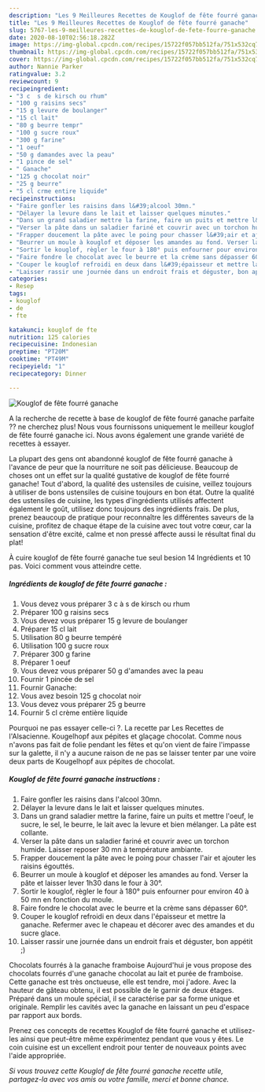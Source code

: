 ```yaml
---
description: "Les 9 Meilleures Recettes de Kouglof de fête fourré ganache"
title: "Les 9 Meilleures Recettes de Kouglof de fête fourré ganache"
slug: 5767-les-9-meilleures-recettes-de-kouglof-de-fete-fourre-ganache
date: 2020-08-10T02:56:18.282Z
image: https://img-global.cpcdn.com/recipes/15722f057bb512fa/751x532cq70/kouglof-de-fete-fourre-ganache-photo-principale-de-la-recette.jpg
thumbnail: https://img-global.cpcdn.com/recipes/15722f057bb512fa/751x532cq70/kouglof-de-fete-fourre-ganache-photo-principale-de-la-recette.jpg
cover: https://img-global.cpcdn.com/recipes/15722f057bb512fa/751x532cq70/kouglof-de-fete-fourre-ganache-photo-principale-de-la-recette.jpg
author: Nannie Parker
ratingvalue: 3.2
reviewcount: 9
recipeingredient:
- "3 c  s de kirsch ou rhum"
- "100 g raisins secs"
- "15 g levure de boulanger"
- "15 cl lait"
- "80 g beurre tempr"
- "100 g sucre roux"
- "300 g farine"
- "1 oeuf"
- "50 g damandes avec la peau"
- "1 pince de sel"
- " Ganache"
- "125 g chocolat noir"
- "25 g beurre"
- "5 cl crme entire liquide"
recipeinstructions:
- "Faire gonfler les raisins dans l&#39;alcool 30mn."
- "Délayer la levure dans le lait et laisser quelques minutes."
- "Dans un grand saladier mettre la farine, faire un puits et mettre l&#39;oeuf, le sucre, le sel, le beurre, le lait avec la levure et bien mélanger. La pâte est collante."
- "Verser la pâte dans un saladier fariné et couvrir avec un torchon humide. Laisser reposer 30 mn à température ambiante."
- "Frapper doucement la pâte avec le poing pour chasser l&#39;air et ajouter les raisins égouttés."
- "Beurrer un moule à kouglof et déposer les amandes au fond. Verser la pâte et laisser lever 1h30 dans le four à 30°."
- "Sortir le kouglof, règler le four à 180° puis enfourner pour environ 40 à 50 mn en fonction du moule."
- "Faire fondre le chocolat avec le beurre et la crème sans dépasser 60°."
- "Couper le kouglof refroidi en deux dans l&#39;épaisseur et mettre la ganache. Refermer avec le chapeau et décorer avec des amandes et du sucre glace."
- "Laisser rassir une journée dans un endroit frais et déguster, bon appétit ;)"
categories:
- Resep
tags:
- kouglof
- de
- fte

katakunci: kouglof de fte 
nutrition: 125 calories
recipecuisine: Indonesian
preptime: "PT20M"
cooktime: "PT49M"
recipeyield: "1"
recipecategory: Dinner

---
```



![Kouglof de fête fourré ganache](https://img-global.cpcdn.com/recipes/15722f057bb512fa/751x532cq70/kouglof-de-fete-fourre-ganache-photo-principale-de-la-recette.jpg)

A la recherche de recette à base de kouglof de fête fourré ganache parfaite ?? ne cherchez plus! Nous vous fournissons uniquement le meilleur kouglof de fête fourré ganache ici. Nous avons également une grande variété de recettes à essayer.

La plupart des gens ont abandonné kouglof de fête fourré ganache à l'avance de peur que la nourriture ne soit pas délicieuse. Beaucoup de choses ont un effet sur la qualité gustative de kouglof de fête fourré ganache! Tout d'abord, la qualité des ustensiles de cuisine, veillez toujours à utiliser de bons ustensiles de cuisine toujours en bon état. Outre la qualité des ustensiles de cuisine, les types d'ingrédients utilisés affectent également le goût, utilisez donc toujours des ingrédients frais. De plus, prenez beaucoup de pratique pour reconnaître les différentes saveurs de la cuisine, profitez de chaque étape de la cuisine avec tout votre cœur, car la sensation d'être excité, calme et non pressé affecte aussi le résultat final du plat!

<!--inarticleads1-->

À cuire kouglof de fête fourré ganache tue seul besion 14 Ingrédients et 10 pas. Voici comment vous atteindre cette.

##### Ingrédients de kouglof de fête fourré ganache :

1. Vous devez vous préparer 3 c à s de kirsch ou rhum
1. Préparer 100 g raisins secs
1. Vous devez vous préparer 15 g levure de boulanger
1. Préparer 15 cl lait
1. Utilisation 80 g beurre tempéré
1. Utilisation 100 g sucre roux
1. Préparer 300 g farine
1. Préparer 1 oeuf
1. Vous devez vous préparer 50 g d&#39;amandes avec la peau
1. Fournir 1 pincée de sel
1. Fournir  Ganache:
1. Vous avez besoin 125 g chocolat noir
1. Vous devez vous préparer 25 g beurre
1. Fournir 5 cl crème entière liquide


Pourquoi ne pas essayer celle-ci ?. La recette par Les Recettes de l&#39;Alsacienne. Kougelhopf aux pépites et glaçage chocolat. Comme nous n&#39;avons pas fait de folie pendant les fêtes et qu&#39;on vient de faire l&#39;impasse sur la galette, il n&#39;y a aucune raison de ne pas se laisser tenter par une voire deux parts de Kougelhopf aux pépites de chocolat. 

<!--inarticleads2-->

##### Kouglof de fête fourré ganache instructions :

1. Faire gonfler les raisins dans l&#39;alcool 30mn.
1. Délayer la levure dans le lait et laisser quelques minutes.
1. Dans un grand saladier mettre la farine, faire un puits et mettre l&#39;oeuf, le sucre, le sel, le beurre, le lait avec la levure et bien mélanger. La pâte est collante.
1. Verser la pâte dans un saladier fariné et couvrir avec un torchon humide. Laisser reposer 30 mn à température ambiante.
1. Frapper doucement la pâte avec le poing pour chasser l&#39;air et ajouter les raisins égouttés.
1. Beurrer un moule à kouglof et déposer les amandes au fond. Verser la pâte et laisser lever 1h30 dans le four à 30°.
1. Sortir le kouglof, règler le four à 180° puis enfourner pour environ 40 à 50 mn en fonction du moule.
1. Faire fondre le chocolat avec le beurre et la crème sans dépasser 60°.
1. Couper le kouglof refroidi en deux dans l&#39;épaisseur et mettre la ganache. Refermer avec le chapeau et décorer avec des amandes et du sucre glace.
1. Laisser rassir une journée dans un endroit frais et déguster, bon appétit ;)


Chocolats fourrés à la ganache framboise Aujourd&#39;hui je vous propose des chocolats fourrés d&#39;une ganache chocolat au lait et purée de framboise. Cette ganache est très onctueuse, elle est tendre, moi j&#39;adore. Avec la hauteur de gâteau obtenu, il est possible de le garnir de deux étages. Préparé dans un moule spécial, il se caractérise par sa forme unique et originale. Remplir les cavités avec la ganache en laissant un peu d&#39;espace par rapport aux bords. 

<!--inarticleads1-->

<p>
Prenez ces concepts de recettes Kouglof de fête fourré ganache et utilisez-les ainsi que peut-être même expérimentez pendant que vous y êtes. Le coin cuisine est un excellent endroit pour tenter de nouveaux points avec l'aide appropriée.
</p>

<p>
<i>Si vous trouvez cette Kouglof de fête fourré ganache recette utile, partagez-la avec vos amis ou votre famille, merci et bonne chance.</i>
</p>
